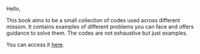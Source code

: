 Hello,

This book aims to be a small collection of codes used across different mission. It contains examples of different problems you can face and offers guidance to solve them. The codes are not exhaustive but just examples.

You can access it [here](https://impact-initiatives.github.io/rcookbook/).
